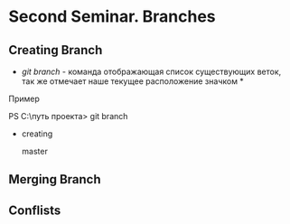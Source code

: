 # Second Seminar. Branches

## Creating Branch

* *git branch* - команда отображающая список существующих веток, так же отмечает наше текущее расположение значком * 

Пример

PS C:\путь проекта> git branch
* creating

  master

## Merging Branch

## Conflists

